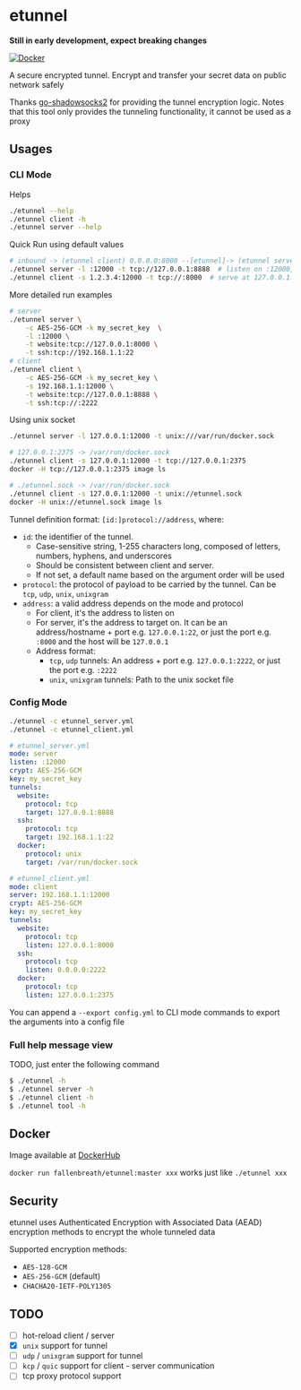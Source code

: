 # etunnel

**Still in early development, expect breaking changes**

[![Docker](https://img.shields.io/docker/v/fallenbreath/etunnel/latest)](https://hub.docker.com/r/fallenbreath/etunnel)

A secure encrypted tunnel. Encrypt and transfer your secret data on public network safely

Thanks [go-shadowsocks2](https://github.com/shadowsocks/go-shadowsocks2) for providing the tunnel encryption logic.
Notes that this tool only provides the tunneling functionality, it cannot be used as a proxy

## Usages

### CLI Mode

Helps

```bash
./etunnel --help
./etunnel client -h
./etunnel server --help
```

Quick Run using default values

```bash
# inbound -> (etunnel client) 0.0.0.0:8000 --[etunnel]-> (etunnel server) 1.2.3.4:12000 -> (target) 127.0.0.1:8888 
./etunnel server -l :12000 -t tcp://127.0.0.1:8888  # listen on :12000, tunnel outbound to :8888
./etunnel client -s 1.2.3.4:12000 -t tcp://:8000  # serve at 127.0.0.1:12000, tunnel inbound from :8000
```

More detailed run examples

```bash
# server
./etunnel server \
    -c AES-256-GCM -k my_secret_key  \
    -l :12000 \
    -t website:tcp://127.0.0.1:8000 \
    -t ssh:tcp://192.168.1.1:22
# client
./etunnel client \
    -c AES-256-GCM -k my_secret_key \
    -s 192.168.1.1:12000 \
    -t website:tcp://127.0.0.1:8888 \
    -t ssh:tcp://:2222
```

Using unix socket

```bash
./etunnel server -l 127.0.0.1:12000 -t unix:///var/run/docker.sock

# 127.0.0.1:2375 -> /var/run/docker.sock
./etunnel client -s 127.0.0.1:12000 -t tcp://127.0.0.1:2375
docker -H tcp://127.0.0.1:2375 image ls

# ./etunnel.sock -> /var/run/docker.sock
./etunnel client -s 127.0.0.1:12000 -t unix://etunnel.sock
docker -H unix://etunnel.sock image ls
```

Tunnel definition format: `[id:]protocol://address`, where:

- `id`: the identifier of the tunnel. 
  - Case-sensitive string, 1-255 characters long, composed of letters, numbers, hyphens, and underscores
  - Should be consistent between client and server. 
  - If not set, a default name based on the argument order will be used
- `protocol`: the protocol of payload to be carried by the tunnel. Can be `tcp`, `udp`, `unix`, `unixgram`
- `address`: a valid address depends on the mode and protocol
  - For client, it's the address to listen on
  - For server, it's the address to target on. It can be an address/hostname + port e.g. `127.0.0.1:22`, or just the port e.g. `:8000` and the host will be `127.0.0.1`
  - Address format:
    - `tcp`, `udp` tunnels: An address + port e.g. `127.0.0.1:2222`, or just the port e.g. `:2222`
    - `unix`, `unixgram` tunnels: Path to the unix socket file

### Config Mode

```bash
./etunnel -c etunnel_server.yml
./etunnel -c etunnel_client.yml
```

```yaml
# etunnel_server.yml
mode: server
listen: :12000
crypt: AES-256-GCM
key: my_secret_key
tunnels:
  website:
    protocol: tcp
    target: 127.0.0.1:8888
  ssh:
    protocol: tcp
    target: 192.168.1.1:22
  docker:
    protocol: unix
    target: /var/run/docker.sock
```

```yaml
# etunnel_client.yml
mode: client
server: 192.168.1.1:12000
crypt: AES-256-GCM
key: my_secret_key
tunnels:
  website:
    protocol: tcp
    listen: 127.0.0.1:8000
  ssh:
    protocol: tcp
    listen: 0.0.0.0:2222
  docker:
    protocol: tcp
    listen: 127.0.0.1:2375
```

You can append a `--export config.yml` to CLI mode commands to export the arguments into a config file

### Full help message view

TODO, just enter the following command

```bash
$ ./etunnel -h
$ ./etunnel server -h
$ ./etunnel client -h
$ ./etunnel tool -h
```

## Docker

Image available at [DockerHub](https://hub.docker.com/r/fallenbreath/etunnel)

`docker run fallenbreath/etunnel:master xxx` works just like `./etunnel xxx`

## Security

etunnel uses Authenticated Encryption with Associated Data (AEAD) encryption methods to encrypt the whole tunneled data

Supported encryption methods:

- `AES-128-GCM`
- `AES-256-GCM` (default)
- `CHACHA20-IETF-POLY1305`

## TODO

- [ ] hot-reload client / server
- [x] `unix` support for tunnel
- [ ] `udp` / `unixgram` support for tunnel
- [ ] `kcp` / `quic` support for client - server communication
- [ ] tcp proxy protocol support
